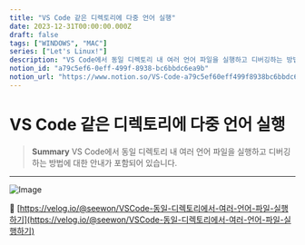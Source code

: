 ```yaml
---
title: "VS Code 같은 디렉토리에 다중 언어 실행"
date: 2023-12-31T00:00:00.000Z
draft: false
tags: ["WINDOWS", "MAC"]
series: ["Let's Linux!"]
description: "VS Code에서 동일 디렉토리 내 여러 언어 파일을 실행하고 디버깅하는 방법에 대한 안내가 포함되어 있습니다."
notion_id: "a79c5ef6-0eff-499f-8938-bc6bbdc6ea9b"
notion_url: "https://www.notion.so/VS-Code-a79c5ef60eff499f8938bc6bbdc6ea9b"
---
```


# VS Code 같은 디렉토리에 다중 언어 실행

> **Summary**
> VS Code에서 동일 디렉토리 내 여러 언어 파일을 실행하고 디버깅하는 방법에 대한 안내가 포함되어 있습니다.

---

![Image](https://prod-files-secure.s3.us-west-2.amazonaws.com/09ccd4d5-876c-4bba-bbdf-cc77a0a11257/5418c404-c4f3-44cc-844d-012f891dbd8c/Untitled.png?X-Amz-Algorithm=AWS4-HMAC-SHA256&X-Amz-Content-Sha256=UNSIGNED-PAYLOAD&X-Amz-Credential=ASIAZI2LB466QTZJBFUB%2F20250724%2Fus-west-2%2Fs3%2Faws4_request&X-Amz-Date=20250724T101957Z&X-Amz-Expires=3600&X-Amz-Security-Token=IQoJb3JpZ2luX2VjEAIaCXVzLXdlc3QtMiJIMEYCIQDk49%2Fkcev%2FfbiRpJ8wxxyfSm2%2F3I7BFuPf%2BrUzCnU6igIhANDGv5beelwtSB9T3jUtYeB90RpByKXgihe%2BMmoaOXdKKv8DCCoQABoMNjM3NDIzMTgzODA1IgxB8g9PWBocZ9WFhuIq3ANIC7N8XRhU2XKzyWl9gXPfdMIRM2nwV4ZHdmORcg6Ec04vZ7L9iIB6s560vZZqQ7DMF08H6YVIF8446hTaRzAHs3lgUNbK3IYjm7PPC8T%2BrPrwIfzu2i8xSm%2BZKcIWuAiQtMnMmVr0MGNT63y8ZVyLh2ijoj8I2DGLk11wtnwAjVwpG%2BP1%2F1ItUfzZsCrg6Kol3jn8iVf5cSP1O7nutUOP2rXKr%2B7VX2uQRCKp6Y%2BV7XjXW6FAi15s%2B1gsSvBqf8GgC9c4OTtP5dW8kTUcQXnTGH%2B3MGCo%2FjlDuCYfHUr2iEyh6mkN0DrzEyAyW76t8nUNgl5st%2BnMYDXZjfeloXSLAq94ItL%2BmfVPxJ74TWUg8cdItrggdCEPY1VS3pPX3LSLFU0Phpi0iPL0g7rBjg6y4LvGFOp%2BbhPzMxw1HaKta%2BYRyNRLxLlyycwyjehGDeLICbeYymXCMhQlzITIxRkPgz1afaWY6MGpD6V2ElrtZwXoqkr6M0sI8qhqwhGTP14LNMBM56nT3CxujnSm5uxLrRnncp1kFRfqky9lJhdqjDlJ0lw6hD5BXUMVh8LA6wLN9%2FDanZSbZbpCLhdUGsfceQQYRcuZ%2BmJXQMYpPHq%2FcOdssiAfjHSEnErBQjDd9YfEBjqkAeaRDhpu7Ub118NwmYXDQSf6PF%2BVR3hVWHuGL9JcNxFY19Bj%2BxCjM3hcU6JJ9rZjA%2FDDD86m9palkjwY%2BLtauNmu%2FwUc760sPpokLnmjh%2BAzCWgAP0xn4hhGxAr1dozkOjAM8t8q9GKY18lkVmZkBr3n3FbsoE1PS0rpzNlyKIcNnQ1RTt4IEF9ktP7kBz9nS%2B%2Fq8aNnxJcMi1CoSZETNdSC4f4z&X-Amz-Signature=fa13d063f8cd30be90f9ea462f730ce9e711e0c06de4ac3e27a38cf4c128b42e&X-Amz-SignedHeaders=host&x-amz-checksum-mode=ENABLED&x-id=GetObject)

🔗 [https://velog.io/@seewon/VSCode-동일-디렉토리에서-여러-언어-파일-실행하기](https://velog.io/@seewon/VSCode-동일-디렉토리에서-여러-언어-파일-실행하기)


